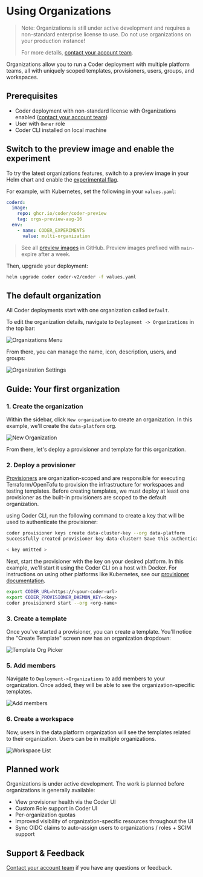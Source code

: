 # Using Organizations

> Note: Organizations is still under active development and requires a
> non-standard enterprise license to use. Do not use organizations on your
> production instance!
>
> For more details, [contact your account team](https://coder.com/contact).

Organizations allow you to run a Coder deployment with multiple platform teams,
all with uniquely scoped templates, provisioners, users, groups, and workspaces.

## Prerequisites

- Coder deployment with non-standard license with Organizations enabled
  ([contact your account team](https://coder.com/contact))
- User with `Owner` role
- Coder CLI installed on local machine

## Switch to the preview image and enable the experiment

To try the latest organizations features, switch to a preview image in your Helm
chart and enable the
[experimental flag](../reference/cli/server.md#--experiments).

For example, with Kubernetes, set the following in your `values.yaml`:

```yaml
coderd:
  image:
    repo: ghcr.io/coder/coder-preview
    tag: orgs-preview-aug-16
  env:
    - name: CODER_EXPERIMENTS
      value: multi-organization
```

> See all
> [preview images](https://github.com/onchainengineering/hmi-computer/pkgs/container/coder-preview)
> in GitHub. Preview images prefixed with `main-` expire after a week.

Then, upgrade your deployment:

```sh
helm upgrade coder coder-v2/coder -f values.yaml
```

## The default organization

All Coder deployments start with one organization called `Default`.

To edit the organization details, navigate to `Deployment -> Organizations` in
the top bar:

![Organizations Menu](../images/guides/using-organizations/deployment-organizations.png)

From there, you can manage the name, icon, description, users, and groups:

![Organization Settings](../images/guides/using-organizations/default-organization.png)

## Guide: Your first organization

### 1. Create the organization

Within the sidebar, click `New organization` to create an organization. In this
example, we'll create the `data-platform` org.

![New Organization](../images/guides/using-organizations/new-organization.png)

From there, let's deploy a provisioner and template for this organization.

### 2. Deploy a provisioner

[Provisioners](../admin/provisioners.md) are organization-scoped and are
responsible for executing Terraform/OpenTofu to provision the infrastructure for
workspaces and testing templates. Before creating templates, we must deploy at
least one provisioner as the built-in provisioners are scoped to the default
organization.

using Coder CLI, run the following command to create a key that will be used to
authenticate the provisioner:

```sh
coder provisioner keys create data-cluster-key --org data-platform
Successfully created provisioner key data-cluster! Save this authentication token, it will not be shown again.

< key omitted >
```

Next, start the provisioner with the key on your desired platform. In this
example, we'll start it using the Coder CLI on a host with Docker. For
instructions on using other platforms like Kubernetes, see our
[provisioner documentation](../admin/provisioners.md).

```sh
export CODER_URL=https://<your-coder-url>
export CODER_PROVISIONER_DAEMON_KEY=<key>
coder provisionerd start --org <org-name>
```

### 3. Create a template

Once you've started a provisioner, you can create a template. You'll notice the
"Create Template" screen now has an organization dropdown:

![Template Org Picker](../images/guides/using-organizations/template-org-picker.png)

### 5. Add members

Navigate to `Deployment->Organizations` to add members to your organization.
Once added, they will be able to see the organization-specific templates.

![Add members](../images/guides/using-organizations/organization-members.png)

### 6. Create a workspace

Now, users in the data platform organization will see the templates related to
their organization. Users can be in multiple organizations.

![Workspace List](../images/guides/using-organizations/workspace-list.png)

## Planned work

Organizations is under active development. The work is planned before
organizations is generally available:

- View provisioner health via the Coder UI
- Custom Role support in Coder UI
- Per-organization quotas
- Improved visibility of organization-specific resources throughout the UI
- Sync OIDC claims to auto-assign users to organizations / roles + SCIM support

## Support & Feedback

[Contact your account team](https://coder.com/contact) if you have any questions
or feedback.
